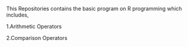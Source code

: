 This Repositories contains the basic program on R programming which includes,

1.Arithmetic Operators

2.Comparison Operators
